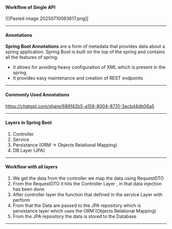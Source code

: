 
#### Workflow of Single API

![[Pasted image 20250710093617.png]]

---
#### Annotations

**Spring Boot Annotations** are a form of metadata that provides data about a spring 
application. Spring Boot is built on the top of the spring and contains all the features of spring.

- It allows for avoiding heavy configuration of XML which is present in the spring
- It provides easy maintenance and creation of REST endpoints

---
#### Commonly Used Annotations
https://chatgpt.com/share/686f42b5-a158-8004-8731-3acbd4db06a5

---
#### Layers in Spring Boot

1. Controller
2. Service
3. Persistance (ORM -> Objects Relational Mapping)
4. DB Layer (JPA)

----

#### Workflow with all layers

1. We get the data from the controller we map the data using  RequestDTO
2. From the RequestDTO it hits the Controller Layer , in that data injection has been done
3. After controller layer the function that defined in the service Layer with perform 
4. From that the Data are passed to the JPA repository which is persistance layer which uses the ORM (Objects Relational Mapping)  
5. From the JPA repository the data is stored to the Database

___



